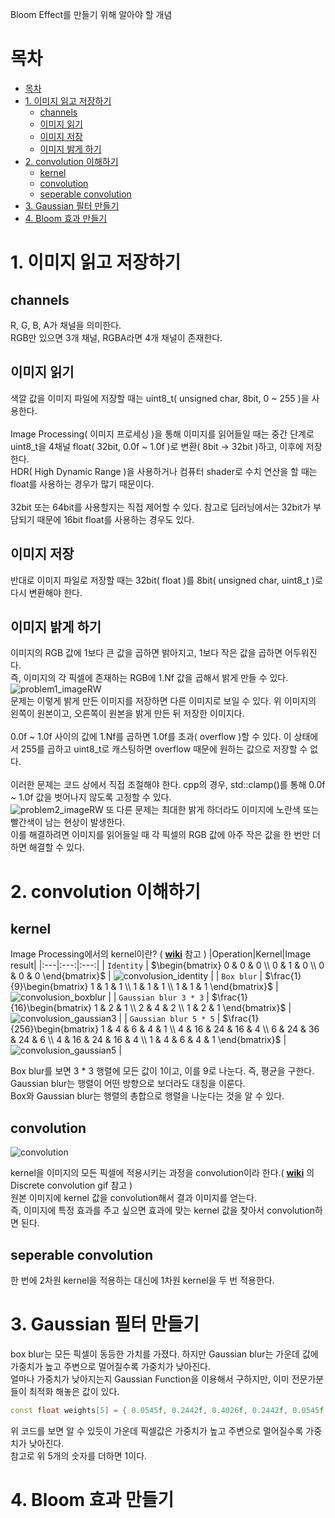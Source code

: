 Bloom Effect를 만들기 위해 알아야 할 개념
# 목차
- [목차](#목차)
- [1. 이미지 읽고 저장하기](#1-이미지-읽고-저장하기)
  - [channels](#channels)
  - [이미지 읽기](#이미지-읽기)
  - [이미지 저장](#이미지-저장)
  - [이미지 밝게 하기](#이미지-밝게-하기)
- [2. convolution 이해하기](#2-convolution-이해하기)
  - [kernel](#kernel)
  - [convolution](#convolution)
  - [seperable convolution](#seperable-convolution)
- [3. Gaussian 필터 만들기](#3-gaussian-필터-만들기)
- [4. Bloom 효과 만들기](#4-bloom-효과-만들기)

# 1. 이미지 읽고 저장하기
## channels
R, G, B, A가 채널을 의미한다.
</br>RGB만 있으면 3개 채널, RGBA라면 4개 채널이 존재한다. 

## 이미지 읽기
색깔 값을 이미지 파일에 저장할 때는 uint8_t( unsigned char, 8bit, 0 ~ 255 )을 사용한다.
</br></br>
Image Processing( 이미지 프로세싱 )을 통해 이미지를 읽어들일 때는 중간 단계로 uint8_t을 4채널 float( 32bit, 0.0f ~ 1.0f )로 변환( 8bit -> 32bit )하고, 이후에 저장한다. </br>
HDR( High Dynamic Range )을 사용하거나 컴퓨터 shader로 수치 연산을 할 때는 float를 사용하는 경우가 많기 때문이다.
</br>
</br>
32bit 또는 64bit를 사용할지는 직접 제어할 수 있다. 참고로 딥러닝에서는 32bit가 부담되기 때문에 16bit float를 사용하는 경우도 있다.

## 이미지 저장
반대로 이미지 파일로 저장할 때는 32bit( float )를 8bit( unsigned char, uint8_t )로 다시 변환해야 한다.

## 이미지 밝게 하기
이미지의 RGB 값에 1보다 큰 값을 곱하면 밝아지고, 1보다 작은 값을 곱하면 어두워진다.
</br>즉, 이미지의 각 픽셀에 존재하는 RGB에 1.Nf 값을 곱해서 밝게 만들 수 있다.
![problem1_imageRW](part1_images/problem1_imageRW.png)
</br>문제는 이렇게 밝게 만든 이미지를 저장하면 다른 이미지로 보일 수 있다. 위 이미지의 왼쪽이 원본이고, 오른쪽이 원본을 밝게 만든 뒤 저장한 이미지다.
</br></br>0.0f ~ 1.0f 사이의 값에 1.Nf를 곱하면 1.0f를 초과( overflow )할 수 있다. 이 상태에서 255를 곱하고 uint8_t로 캐스팅하면 overflow 때문에 원하는 값으로 저장할 수 없다.
</br></br>이러한 문제는 코드 상에서 직접 조절해야 한다. cpp의 경우, std::clamp()를 통해 0.0f ~ 1.0f 값을 벗어나지 않도록 고정할 수 있다.
</br>
![problem2_imageRW](part1_images/problem2_imageRW.png)
또 다른 문제는 최대한 밝게 하더라도 이미지에 노란색 또는 빨간색이 남는 현상이 발생한다.
</br>이를 해결하려면 이미지를 읽어들일 때 각 픽셀의 RGB 값에 아주 작은 값을 한 번만 더하면 해결할 수 있다.

# 2. convolution 이해하기
## kernel
Image Processing에서의 kernel이란? ( **[wiki](https://en.wikipedia.org/wiki/Kernel_(image_processing))** 참고 )
|Operation|Kernel|Image result|
|:---|:---:|:---:|
| `Identity` | $`\begin{bmatrix} 0 & 0 & 0 \\ 0 & 1 & 0 \\ 0 & 0 & 0 \end{bmatrix}`$ | ![convolusion_identity](part1_images/convolusion_identity.png) |
| `Box blur` | $`\frac{1}{9}\begin{bmatrix} 1 & 1 & 1 \\ 1 & 1 & 1 \\ 1 & 1 & 1 \end{bmatrix}`$ | ![convolusion_boxblur](part1_images/convolusion_boxblur.png) |
| `Gaussian blur 3 * 3` | $`\frac{1}{16}\begin{bmatrix} 1 & 2 & 1 \\ 2 & 4 & 2 \\ 1 & 2 & 1 \end{bmatrix}`$ | ![convolusion_gaussian3](part1_images/convolusion_gaussian3.png) |
| `Gaussian blur 5 * 5` | $`\frac{1}{256}\begin{bmatrix} 1 & 4 & 6 & 4 & 1 \\ 4 & 16 & 24 & 16 & 4 \\ 6 & 24 & 36 & 24 & 6 \\ 4 & 16 & 24 & 16 & 4 \\ 1 & 4 & 6 & 4 & 1 \end{bmatrix}`$ | ![convolusion_gaussian5](part1_images/convolusion_gaussian5.png) |

Box blur를 보면 3 * 3 행렬에 모든 값이 1이고, 이를 9로 나눈다. 즉, 평균을 구한다.
</br>Gaussian blur는 행렬이 어떤 방향으로 보더라도 대칭을 이룬다. 
</br>Box와 Gaussian blur는 행렬의 총합으로 행렬을 나눈다는 것을 알 수 있다.

## convolution
![convolution](part1_images/convolution.png)

kernel을 이미지의 모든 픽셀에 적용시키는 과정을 convolution이라 한다.( **[wiki](https://en.wikipedia.org/wiki/Convolution)** 의 Discrete convolution gif 참고 )
</br>원본 이미지에 kernel 값을 convolution해서 결과 이미지를 얻는다.
</br>즉, 이미지에 특정 효과를 주고 싶으면 효과에 맞는 kernel 값을 찾아서 convolution하면 된다.

## seperable convolution
한 번에 2차원 kernel을 적용하는 대신에 1차원 kernel을 두 번 적용한다.


# 3. Gaussian 필터 만들기
box blur는 모든 픽셀이 동등한 가치를 가졌다. 하지만 Gaussian blur는 가운데 값에 가중치가 높고 주변으로 멀어질수록 가중치가 낮아진다.
</br>얼마나 가중치가 낮아지는지 Gaussian Function을 이용해서 구하지만, 이미 전문가분들이 최적화 해놓은 값이 있다.
```cpp
const float weights[5] = { 0.0545f, 0.2442f, 0.4026f, 0.2442f, 0.0545f };
```
위 코드를 보면 알 수 있듯이 가운데 픽셀값은 가중치가 높고 주변으로 멀어질수록 가중치가 낮아진다.
</br>참고로 위 5개의 숫자를 더하면 1이다.



# 4. Bloom 효과 만들기
